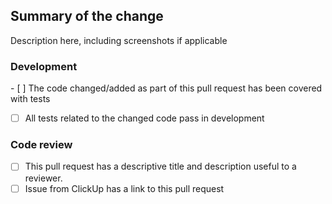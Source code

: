## Summary of the change

Description here, including screenshots if applicable

### Development

​- [ ] The code changed/added as part of this pull request has been covered with tests
- [ ] All tests related to the changed code pass in development

### Code review

- [ ] This pull request has a descriptive title and description useful to a reviewer.
- [ ] Issue from ClickUp has a link to this pull request
